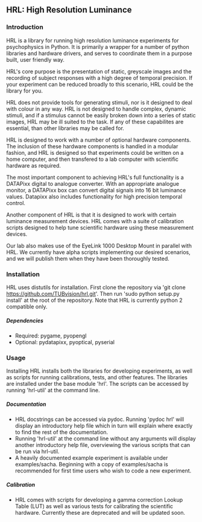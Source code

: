 ## HRL: High Resolution Luminance ##


### Introduction ###


HRL is a library for running high resolution luminance experiments for
psychophysics in Python. It is primarily a wrapper for a number of python
libraries and hardware drivers, and serves to coordinate them in a purpose
built, user friendly way.

HRL's core purpose is the presentation of static, greyscale images and
the recording of subject responses with a high degree of temporal precision. If
your experiment can be reduced broadly to this scenario, HRL could be the
library for you.

HRL does not provide tools for generating stimuli, nor is it designed to deal
with colour in any way. HRL is not designed to handle complex, dynamic stimuli, and
if a stimulus cannot be easily broken down into a series of static images, HRL
may be ill suited to the task. If any of these capabilites are essential, than
other libraries may be called for.

HRL is designed to work with a number of optional hardware components. The
inclusion of these hardware components is handled in a modular fashion, and HRL
is designed so that experiments could be written on a home computer, and then
transfered to a lab computer with scientific hardware as required.

The most important component to achieving HRL's full functionality is a
DATAPixx digital to analogue converter. With an appropriate analogue monitor,
a DATAPixx box can convert digital signals into 16 bit luminance values.
Datapixx also includes functionality for high precision temporal control.

Another component of HRL is that it is designed to work with certain luminance
measurement devices. HRL comes with a suite of calibration scripts designed to
help tune scientific hardware using these measurement devices.

Our lab also makes use of the EyeLink 1000 Desktop Mount in parallel with HRL.
We currently have alpha scripts implementing our desired scenarios, and we will
publish them when they have been thoroughly tested.


### Installation ###


HRL uses distutils for installation. First clone the repository via
'git clone https://github.com/TUBvision/hrl.git'. Then run 'sudo python setup.py install' at the root
of the repository. Note that HRL is currently python 2 compatible only.
  

##### Dependencies #####

- Required: pygame, pyopengl
- Optional: pydatapixx, pyoptical, pyserial


### Usage ###


Installing HRL installs both the libraries for developing experiments, as well as scripts
for running calibrations, tests, and other features. The libraries are installed under the
base module 'hrl'. The scripts can be accessed by running 'hrl-util' at the command line.

##### Documentation #####

- HRL docstrings can be accessed via pydoc. Running 'pydoc hrl' will display an
  introductory help file which in turn will explain where exactly to find the rest of the
  documentation.
- Running 'hrl-util' at the command line without any arguments will display another
  introductory help file, overviewing the various scripts that can be run via hrl-util.
- A heavily documented example experiment is available under examples/sacha. Beginning
  with a copy of examples/sacha is recommended for first time users who wish to code a new
  experiment.

##### Calibration #####

- HRL comes with scripts for developing a gamma correction Lookup Table (LUT) as well as
  various tests for calibrating the scientific hardware. Currently these are deprecated
  and will be updated soon.

